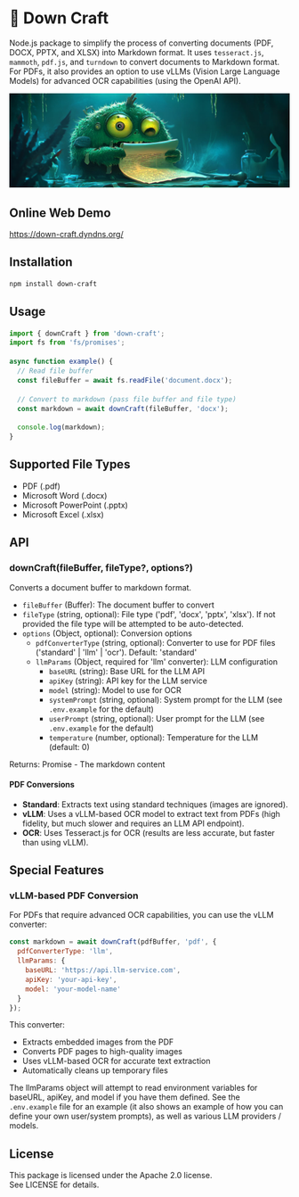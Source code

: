# 📑 Down Craft

Node.js package to simplify the process of converting documents (PDF, DOCX, PPTX, and XLSX) into Markdown format. 
It uses `tesseract.js`, `mammoth`, `pdf.js`, and `turndown` to convert documents to Markdown format. For PDFs, it also provides an option to use vLLMs (Vision Large Language Models) for advanced OCR capabilities (using the OpenAI API).

![down-craft](https://raw.githubusercontent.com/jparkerweb/down-craft/main/down-craft.jpg)

## Online Web Demo
https://down-craft.dyndns.org/

## Installation

```bash
npm install down-craft
```

## Usage

```javascript
import { downCraft } from 'down-craft';
import fs from 'fs/promises';

async function example() {
  // Read file buffer
  const fileBuffer = await fs.readFile('document.docx');
  
  // Convert to markdown (pass file buffer and file type)
  const markdown = await downCraft(fileBuffer, 'docx');
  
  console.log(markdown);
}
```

## Supported File Types

- PDF (.pdf)
- Microsoft Word (.docx)
- Microsoft PowerPoint (.pptx)
- Microsoft Excel (.xlsx)

## API

### downCraft(fileBuffer, fileType?, options?)

Converts a document buffer to markdown format.

- `fileBuffer` (Buffer): The document buffer to convert
- `fileType` (string, optional): File type ('pdf', 'docx', 'pptx', 'xlsx'). If not provided the file type will be attempted to be auto-detected.
- `options` (Object, optional): Conversion options
  - `pdfConverterType` (string, optional): Converter to use for PDF files ('standard' | 'llm' | 'ocr'). Default: 'standard'
  - `llmParams` (Object, required for 'llm' converter): LLM configuration
    - `baseURL` (string): Base URL for the LLM API
    - `apiKey` (string): API key for the LLM service
    - `model` (string): Model to use for OCR
    - `systemPrompt` (string, optional): System prompt for the LLM (see `.env.example` for the default)
    - `userPrompt` (string, optional): User prompt for the LLM (see `.env.example` for the default)
    - `temperature` (number, optional): Temperature for the LLM (default: 0)

Returns: Promise<string> - The markdown content


#### PDF Conversions

- **Standard**: Extracts text using standard techniques (images are ignored).
- **vLLM**: Uses a vLLM-based OCR model to extract text from PDFs (high fidelity, but much slower and requires an LLM API endpoint).
- **OCR**: Uses Tesseract.js for OCR (results are less accurate, but faster than using vLLM).

## Special Features

### vLLM-based PDF Conversion

For PDFs that require advanced OCR capabilities, you can use the vLLM converter:

```javascript
const markdown = await downCraft(pdfBuffer, 'pdf', {
  pdfConverterType: 'llm',
  llmParams: {
    baseURL: 'https://api.llm-service.com',
    apiKey: 'your-api-key',
    model: 'your-model-name'
  }
});
```

This converter:
- Extracts embedded images from the PDF
- Converts PDF pages to high-quality images
- Uses vLLM-based OCR for accurate text extraction
- Automatically cleans up temporary files

The llmParams object will attempt to read environment variables for baseURL, apiKey, and model if you have them defined.
See the `.env.example` file for an example (it also shows an example of how you can define your own user/system prompts), as well as various LLM providers / models.

## License

This package is licensed under the Apache 2.0 license.  
See LICENSE for details.
